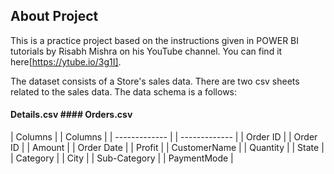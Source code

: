 ## About Project
This is a practice project based on the instructions given in POWER BI tutorials by Risabh Mishra on his YouTube channel. You can find it here[https://ytube.io/3g1I].

The dataset consists of a Store's sales data. There are two csv sheets related to the sales data. The data schema is a follows:

#### Details.csv        #### Orders.csv
| Columns       |       | Columns       |
| ------------- |       | ------------- |
| Order ID      |       | Order ID      |
| Amount        |       | Order Date    |
| Profit        |       | CustomerName  |
| Quantity      |       | State         |
| Category      |       | City          |
| Sub-Category  |
| PaymentMode   |








